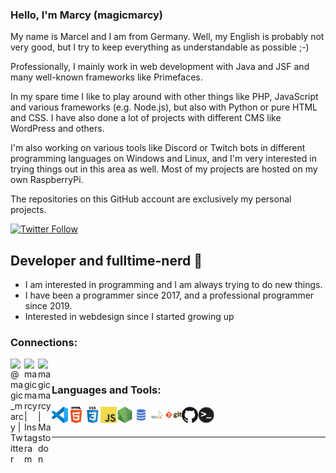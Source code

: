 ### Hello, I'm Marcy (magicmarcy)
My name is Marcel and I am from Germany. Well, my English is probably not very good, but I try to keep everything as understandable as possible ;-)

Professionally, I mainly work in web development with Java and JSF and many well-known frameworks like Primefaces.

In my spare time I like to play around with other things like PHP, JavaScript and various frameworks (e.g. Node.js), but also with Python or pure HTML and CSS. I have also done a lot of projects with different CMS like WordPress and others.

I'm also working on various tools like Discord or Twitch bots in different programming languages on Windows and Linux, and I'm very interested in trying things out in this area as well. Most of my projects are hosted on my own RaspberryPi.

The repositories on this GitHub account are exclusively my personal projects.

[![Twitter Follow](https://img.shields.io/twitter/follow/magic_marcy?color=1DA1F2&logo=twitter&style=for-the-badge)](https://twitter.com/intent/follow?original_referer=https%3A%2F%2Fgithub.com%2Fmagic_marcy&screen_name=magic_marcy)

## Developer and fulltime-nerd 🤣

- I am interested in programming and I am always trying to do new things.
- I have been a programmer since 2017, and a professional programmer since 2019.
- Interested in webdesign since I started growing up

### Connections:

[<img align="left" alt="@magic_marcy | Twitter" width="22px" src="https://cdn.jsdelivr.net/npm/simple-icons@v3/icons/twitter.svg" />][twitter]
[<img align="left" alt="magicmarcy | Instagram" width="22px" src="https://cdn.jsdelivr.net/npm/simple-icons@v3/icons/instagram.svg" />][instagram]
[<img align="left" alt="magicmarcy | Mastodon" width="22px" src="https://upload.wikimedia.org/wikipedia/commons/4/48/Mastodon_Logotype_%28Simple%29.svg" />][mastodon]

<br />

### Languages and Tools:

<img align="left" alt="Visual Studio Code" width="26px" src="https://raw.githubusercontent.com/github/explore/80688e429a7d4ef2fca1e82350fe8e3517d3494d/topics/visual-studio-code/visual-studio-code.png" />
<img align="left" alt="HTML5" width="26px" src="https://raw.githubusercontent.com/github/explore/80688e429a7d4ef2fca1e82350fe8e3517d3494d/topics/html/html.png" />
<img align="left" alt="CSS3" width="26px" src="https://raw.githubusercontent.com/github/explore/80688e429a7d4ef2fca1e82350fe8e3517d3494d/topics/css/css.png" />
<img align="left" alt="JavaScript" width="26px" src="https://raw.githubusercontent.com/github/explore/80688e429a7d4ef2fca1e82350fe8e3517d3494d/topics/javascript/javascript.png" />
<img align="left" alt="Node.js" width="26px" src="https://raw.githubusercontent.com/github/explore/80688e429a7d4ef2fca1e82350fe8e3517d3494d/topics/nodejs/nodejs.png" />
<img align="left" alt="SQL" width="26px" src="https://raw.githubusercontent.com/github/explore/80688e429a7d4ef2fca1e82350fe8e3517d3494d/topics/sql/sql.png" />
<img align="left" alt="MySQL" width="26px" src="https://raw.githubusercontent.com/github/explore/80688e429a7d4ef2fca1e82350fe8e3517d3494d/topics/mysql/mysql.png" />
<img align="left" alt="Git" width="26px" src="https://raw.githubusercontent.com/github/explore/80688e429a7d4ef2fca1e82350fe8e3517d3494d/topics/git/git.png" />
<img align="left" alt="GitHub" width="26px" src="https://raw.githubusercontent.com/github/explore/78df643247d429f6cc873026c0622819ad797942/topics/github/github.png" />
<img align="left" alt="Terminal" width="26px" src="https://raw.githubusercontent.com/github/explore/80688e429a7d4ef2fca1e82350fe8e3517d3494d/topics/terminal/terminal.png" />

<br />
<br />

<a rel="me" href="https://ruhr.social/@magicmarcy"></a>

---

[twitter]: https://twitter.com/magic_marcy
[instagram]: https://instagram.com/magicmarcy
[mastodon]: https://ruhr.social/@magicmarcy
